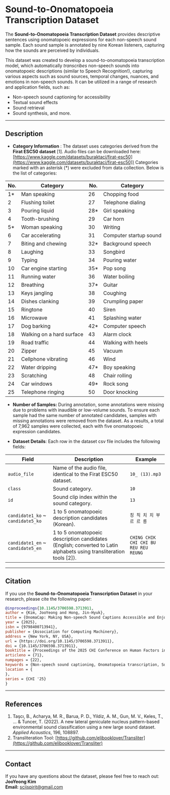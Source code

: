 # **Sound-to-Onomatopoeia Transcription Dataset**

The **Sound-to-Onomatopoeia Transcription Dataset** provides descriptive sentences using onomatopoeic expressions for each non-speech sound sample. Each sound sample is annotated by nine Korean listeners, capturing how the sounds are perceived by individuals. 


This dataset was created to develop a sound-to-onomatopoeia transcription model, which automatically *transcribes* non-speech sounds into onomatopoeic descriptions (similar to Speech Recognition!), capturing various aspects such as sound sources, temporal changes, nuances, and emotions in non-speech sounds. It can be utilized in a range of research and application fields, such as:
- Non-speech sound captioning for accessibility
- Textual sound effects
- Sound retrieval
- Sound synthesis, and more.

---

## **Description**
 
- **Category Information** : The dataset uses categories derived from the **Firat ESC50 dataset** [1].  Audio files can be downloaded here: [https://www.kaggle.com/datasets/buraktaci/firat-esc50](https://www.kaggle.com/datasets/buraktaci/firat-esc50)) Categories marked with an asterisk (*) were excluded from data collection. Below is the list of categories:

| **No.** | **Category**               | **No.** | **Category**               |
|---------|----------------------------|---------|----------------------------|
| 1*      | Man speaking               | 26      | Chopping food             |
| 2       | Flushing toilet           | 27      | Telephone dialing         |
| 3       | Pouring liquid            | 28*     | Girl speaking             |
| 4       | Tooth-brushing            | 29      | Car horn                  |
| 5*      | Woman speaking            | 30      | Writing                   |
| 6       | Car accelerating          | 31      | Computer startup sound    |
| 7       | Biting and chewing        | 32*     | Background speech         |
| 8       | Laughing                  | 33      | Songbird                  |
| 9       | Typing                    | 34      | Pouring water             |
| 10      | Car engine starting       | 35*     | Pop song                  |
| 11      | Running water             | 36      | Water boiling             |
| 12      | Breathing                 | 37*     | Guitar                    |
| 13      | Keys jangling             | 38      | Coughing                  |
| 14      | Dishes clanking           | 39      | Crumpling paper           |
| 15      | Ringtone                  | 40      | Siren                     |
| 16      | Microwave                 | 41      | Splashing water           |
| 17      | Dog barking               | 42*     | Computer speech           |
| 18      | Walking on a hard surface | 43      | Alarm clock               |
| 19      | Road traffic              | 44      | Walking with heels        |
| 20      | Zipper                    | 45      | Vacuum                    |
| 21      | Cellphone vibrating       | 46      | Wind                      |
| 22      | Water dripping            | 47*     | Boy speaking              |
| 23      | Scratching                | 48      | Chair rolling             |
| 24      | Car windows               | 49*     | Rock song                 |
| 25      | Telephone ringing         | 50      | Door knocking             |

- **Number of Samples:** During annotation, some annotations were missing due to problems with inaudible or low-volume sounds. To ensure each sample had the same number of annotated candidates, samples with missing annotations were removed from the dataset. As a results, a total of 7,962 samples were collected, each with five onomatopoeic expression candidates.

- **Dataset Details**: Each row in the dataset csv file includes the following fields:

| **Field**              | **Description**                                                                                      | **Example**               |
|------------------------|------------------------------------------------------------------------------------------------------|---------------------------|
| `audio_file`           | Name of the audio file, identical to the Firat ESC50 dataset.                                        | `10_ (13).mp3`            |
| `class`                | Sound category.                                                                                     | `10`                      |
| `id`                   | Sound clip index within the sound category.                                                         | `13`                      |
| `candidate1_ko` ~ `candidate5_ko` | 1 to 5 onomatopoeic description candidates (Korean).                                               | `칭 칙 치 치 부 르 르 릉`  |
| `candidate1_en` ~ `candidate5_en` | 1 to 5 onomatopoeic description candidates (English; converted to Latin alphabets using transliteration tools [2]). | `CHING CHIK CHI CHI BU REU REU REUNG` |

---

## **Citation**
If you use the **Sound-to-Onomatopoeia Transcription Dataset** in your research, please cite the following paper:

```bibtex
@inproceedings{10.1145/3706598.3713911,
author = {Kim, JooYeong and Hong, Jin-Hyuk},
title = {OnomaCap: Making Non-speech Sound Captions Accessible and Enjoyable through Onomatopoeic Sound Representation},
year = {2025},
isbn = {9798400713941},
publisher = {Association for Computing Machinery},
address = {New York, NY, USA},
url = {https://doi.org/10.1145/3706598.3713911},
doi = {10.1145/3706598.3713911},
booktitle = {Proceedings of the 2025 CHI Conference on Human Factors in Computing Systems},
articleno = {71},
numpages = {22},
keywords = {Non-speech sound captioning, Onomatopoeia transcription, Sound accessibility, Deaf and hard-of-hearing individuals},
location = {
},
series = {CHI '25}
}
```

---

## **References**
1. Taşcı, B., Acharya, M. R., Barua, P. D., Yildiz, A. M., Gun, M. V., Keles, T., ... & Tuncer, T. (2022). A new lateral geniculate nucleus pattern-based environmental sound classification using a new large sound dataset. *Applied Acoustics*, 196, 108897.  
2. Transliteration Tool: [https://github.com/elibooklover/Transliter](https://github.com/elibooklover/Transliter)

---

## **Contact**
If you have any questions about the dataset, please feel free to reach out:
**JooYeong Kim**  
**Email:** [scijspirit@gmail.com](mailto:scijspirit@gmail.com)

